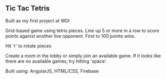 ## Tic Tac Tetris

Built as my first project at WDI

Grid-based game using tetris pieces. Line up 5 or more in a row to score points against another live opponent. First to 100 points wins.

Hit 'r' to rotate pieces

Create a room in the lobby or simply join an available game. If it looks like there are no available games, try hitting 'space'.

Built using: AngularJS, HTML/CSS, Firebase